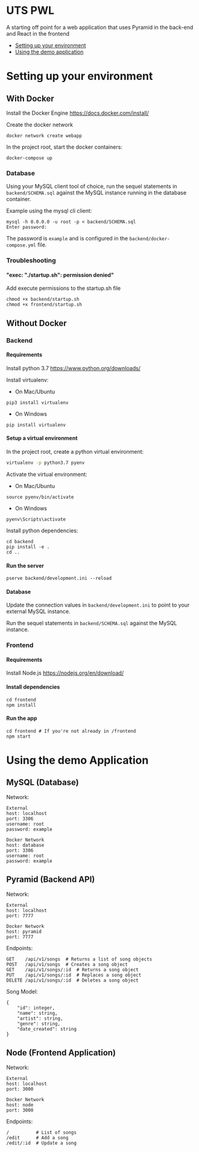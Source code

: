 # UTS PWL
A starting off point for a web application that uses Pyramid in the back-end and React in the frontend

- [Setting up your environment](#setting-up-your-environment)
- [Using the demo application](#using-the-demo-application)

# Setting up your environment
## With Docker
Install the Docker Engine https://docs.docker.com/install/

Create the docker network
```
docker network create webapp
```

In the project root, start the docker containers:
```
docker-compose up
```

### Database
Using your MySQL client tool of choice, run the sequel statements in `backend/SCHEMA.sql` against the MySQL instance running in the database container.

Example using the mysql cli client:
```
mysql -h 0.0.0.0 -u root -p < backend/SCHEMA.sql
Enter password: 
```
The password is `example` and is configured in the `backend/docker-compose.yml` file.

### Troubleshooting
#### "exec: \"./startup.sh\": permission denied"
Add execute permissions to the startup.sh file
```
chmod +x backend/startup.sh
chmod +x frontend/startup.sh
```

## Without Docker
### Backend
#### Requirements
Install python 3.7 https://www.python.org/downloads/

Install virtualenv:
- On Mac/Ubuntu
```
pip3 install virtualenv
```
- On Windows
```
pip install virtualenv
```
#### Setup a virtual environment
In the project root, create a python virtual environment:
```bash
virtualenv -p python3.7 pyenv
```

Activate the virtual environment:
- On Mac/Ubuntu
```
source pyenv/bin/activate
```
- On Windows
```
pyenv\Scripts\activate
```

Install python dependencies:
```
cd backend
pip install -e .
cd ..
```

#### Run the server
```
pserve backend/development.ini --reload
```

#### Database
Update the connection values in `backend/development.ini` to point to your external MySQL instance.

Run the sequel statements in `backend/SCHEMA.sql` against the MySQL instance.

### Frontend
#### Requirements
Install Node.js https://nodejs.org/en/download/

#### Install dependencies
```
cd frontend
npm install
```

#### Run the app
```
cd frontend # If you're not already in /frontend
npm start
```

# Using the demo Application
## MySQL (Database)
Network:
```
External
host: localhost
port: 3306
username: root
password: example

Docker Network
host: database
port: 3306
username: root
password: example
```

## Pyramid (Backend API)
Network:
```
External
host: localhost
port: 7777

Docker Network
host: pyramid
port: 7777
```

Endpoints:
```
GET    /api/v1/songs  # Returns a list of song objects
POST   /api/v1/songs  # Creates a song object
GET    /api/v1/songs/:id  # Returns a song object
PUT    /api/v1/songs/:id  # Replaces a song object
DELETE /api/v1/songs/:id  # Deletes a song object
```

Song Model:
```
{
    "id": integer,
    "name": string,
    "artist": string,
    "genre": string,
    "date_created": string
}
```

## Node (Frontend Application)
Network:
```
External
host: localhost
port: 3000

Docker Network
host: node
port: 3000
```

Endpoints:
```
/          # List of songs
/edit      # Add a song
/edit/:id  # Update a song
```
